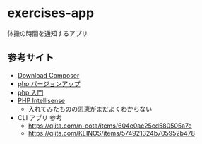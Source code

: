 # exercises-app

体操の時間を通知するアプリ

## 参考サイト

- [Download Composer](https://getcomposer.org/download/)
- [php バージョンアップ](https://qiita.com/kuroro_ru/items/046cba8e23d32599ee4a)
- [php 入門](https://www.javadrive.jp/php/)
- [PHP Intellisense](https://suwaru.tokyo/%E3%80%90macdocker%E3%80%91php-intellisense%E8%A8%AD%E5%AE%9A%E6%96%B9%E6%B3%95/)
  - 入れてみたものの恩恵がまだよくわからない
- CLI アプリ 参考
  - https://qiita.com/n-oota/items/604e0ac25cd580505a7e
  - https://qiita.com/KEINOS/items/574921324b705952b478
